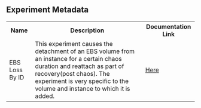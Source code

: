 ## Experiment Metadata

<table>
<tr>
<th> Name </th>
<th> Description </th>
<th> Documentation Link </th>
</tr>
<tr>
 <td> EBS Loss By ID </td>
 <td> This experiment causes the detachment of an EBS volume from an instance for a certain chaos duration and reattach as part of recovery(post chaos). The experiment is very specific to the volume and instance to which it is added.</td>
 <td>  <a href="https://litmuschaos.github.io/litmus/experiments/categories/aws/ebs-loss-by-id/"> Here </a> </td>
 </tr>
 </table>
